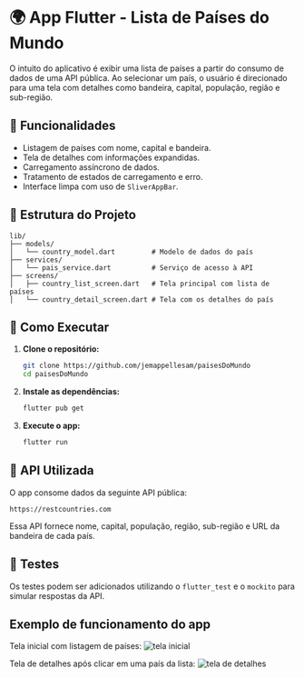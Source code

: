 
# 🌍 App Flutter - Lista de Países do Mundo

O intuito do aplicativo é exibir uma lista de países a partir do consumo de dados de uma API pública. Ao selecionar um país, o usuário é direcionado para uma tela com detalhes como bandeira, capital, população, região e sub-região.

## 📱 Funcionalidades

- Listagem de países com nome, capital e bandeira.
- Tela de detalhes com informações expandidas.
- Carregamento assíncrono de dados.
- Tratamento de estados de carregamento e erro.
- Interface limpa com uso de `SliverAppBar`.

## 🧱 Estrutura do Projeto

```
lib/
├── models/
│   └── country_model.dart         # Modelo de dados do país
├── services/
│   └── pais_service.dart          # Serviço de acesso à API
├── screens/
│   ├── country_list_screen.dart   # Tela principal com lista de países
│   └── country_detail_screen.dart # Tela com os detalhes do país
```

## 🚀 Como Executar

1. **Clone o repositório:**
   ```bash
   git clone https://github.com/jemappellesam/paisesDoMundo
   cd paisesDoMundo
   ```

2. **Instale as dependências:**
   ```bash
   flutter pub get
   ```

3. **Execute o app:**
   ```bash
   flutter run
   ```

## 📡 API Utilizada

O app consome dados da seguinte API pública:

```
https://restcountries.com
```

Essa API fornece nome, capital, população, região, sub-região e URL da bandeira de cada país.


## 🧪 Testes

Os testes podem ser adicionados utilizando o `flutter_test` e o `mockito` para simular respostas da API.

## Exemplo de funcionamento do app

Tela inicial com listagem de países:
![tela inicial](https://github.com/user-attachments/assets/ddede9b6-e845-495f-9868-3db711c19ae7)

Tela de detalhes após clicar em uma país da lista: 
![tela de detalhes](https://github.com/user-attachments/assets/3e74adcb-273a-4ddb-bbf8-5da0cc48f3bc)

